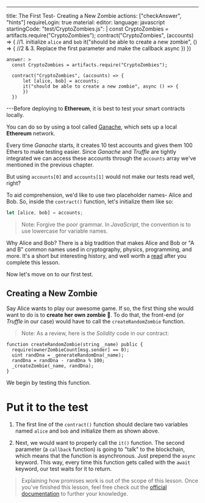 ---
title: The First Test- Creating a New Zombie
actions: ["checkAnswer", "hints"]
requireLogin: true
material:
  editor:
    language: javascript
    startingCode:
      "test/CryptoZombies.js": |
        const CryptoZombies = artifacts.require("CryptoZombies");
        contract("CryptoZombies", (accounts) => {
            //1. initialize `alice` and `bob`
            it("should be able to create a new zombie", () => { //2 & 3. Replace the first parameter and make the callback async
            })
        })

    answer: >
      const CryptoZombies = artifacts.require("CryptoZombies");

      contract("CryptoZombies", (accounts) => {
          let [alice, bob] = accounts;
          it("should be able to create a new zombie", async () => {
          })
      })
---Before deploying to **Ethereum**, it is best to test your smart contracts
locally.

You can do so by using a tool called
<a href="https://truffleframework.com/ganache" target=_blank>Ganache</a>, which
sets up a local **Ethereum** network.

Every time _Ganache_ starts, it creates 10 test accounts and gives them 100
Ethers to make testing easier. Since _Ganache_ and _Truffle_ are tightly
integrated we can access these accounts through the `accounts` array we've
mentioned in the previous chapter.

But using `accounts[0]` and `accounts[1]` would not make our tests read well,
right?

To aid comprehension, we'd like to use two placeholder names- Alice and Bob. So,
inside the `contract()` function, let's initialize them like so:

```javascript
let [alice, bob] = accounts;
```

> Note: Forgive the poor grammar. In _JavaScript_, the convention is to use
> lowercase for variable names.

Why Alice and Bob? There is a big tradition that makes Alice and Bob or "A and
B" common names used in cryptography, physics, programming, and more. It's a
short but interesting history, and well worth a
<a href="http://cryptocouple.com/" target=_blank>read</a> after you complete
this lesson.

Now let's move on to our first test.

## Creating a New Zombie

Say Alice wants to play our awesome game. If so, the first thing she would want
to do is to **create her own zombie 🧟**. To do that, the front-end (or
_Truffle_ in our case) would have to call the `createRandomZombie` function.

> Note: As a review, here is the _Solidity_ code in our contract:

```sol
function createRandomZombie(string _name) public {
  require(ownerZombieCount[msg.sender] == 0);
  uint randDna = _generateRandomDna(_name);
  randDna = randDna - randDna % 100;
  _createZombie(_name, randDna);
}
```

We begin by testing this function.

# Put it to the test

1.  The first line of the `contract()` function should declare two variables
    named `alice` and `bob` and initialize them as shown above.

2.  Next, we would want to properly call the `it()` function. The second
    parameter (a `callback` function) is going to "talk" to the blockchain,
    which means that the function is asynchronous. Just prepend the `async`
    keyword. This way, every time this function gets called with the `await`
    keyword, our test waits for it to return.

> Explaining how promises work is out of the scope of this lesson. Once you've
> finished this lesson, feel free check out the
> <a href="https://developer.mozilla.org/en-US/docs/Web/JavaScript/Reference/Global_Objects/Promise" target=_blank>official
> documentation</a> to further your knowledge.
